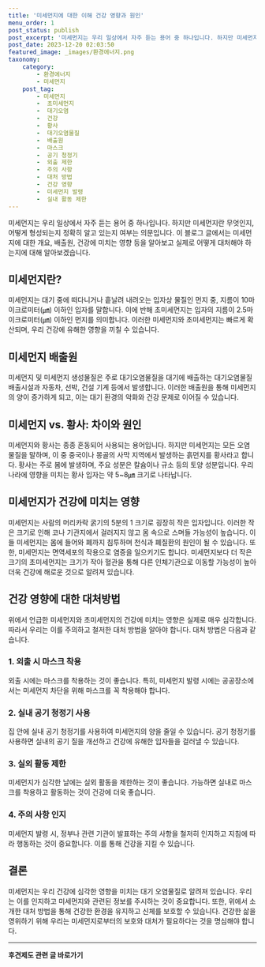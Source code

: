 ```yaml
---
title: '미세먼지에 대한 이해 건강 영향과 원인'
menu_order: 1
post_status: publish
post_excerpt: '미세먼지는 우리 일상에서 자주 듣는 용어 중 하나입니다. 하지만 미세먼지란 무엇인지, 어떻게 형성되는지 정확히 알고 있는지 여부는 의문입니다. 이 블로그 글에서는 미세먼지에 대한 개요, 배출원, 건강에 미치는 영향 등을 알아보고 실제로 어떻게 대처해야 하는지에 대해 알아보겠습니다.'
post_date: 2023-12-20 02:03:50
featured_image: _images/환경에너지.png
taxonomy:
    category:
        - 환경에너지
        - 미세먼지
    post_tag:
        - 미세먼지
        -  초미세먼지
        -  대기오염
        -  건강
        -  황사
        -  대기오염물질
        -  배출원
        -  마스크
        -  공기 청정기
        -  외출 제한
        -  주의 사항
        -  대처 방법
        -  건강 영향
        -  미세먼지 발령
        -  실내 활동 제한
---
```



미세먼지는 우리 일상에서 자주 듣는 용어 중 하나입니다. 하지만 미세먼지란 무엇인지, 어떻게 형성되는지 정확히 알고 있는지 여부는 의문입니다. 이 블로그 글에서는 미세먼지에 대한 개요, 배출원, 건강에 미치는 영향 등을 알아보고 실제로 어떻게 대처해야 하는지에 대해 알아보겠습니다.

## 미세먼지란?

미세먼지는 대기 중에 떠다니거나 흩날려 내려오는 입자상 물질인 먼지 중, 지름이 10마이크로미터(㎛) 이하인 입자를 말합니다. 이에 반해 초미세먼지는 입자의 지름이 2.5마이크로미터(㎛) 이하인 먼지를 의미합니다. 이러한 미세먼지와 초미세먼지는 빠르게 확산되며, 우리 건강에 유해한 영향을 끼칠 수 있습니다.

## 미세먼지 배출원

미세먼지 및 미세먼지 생성물질은 주로 대기오염물질을 대기에 배출하는 대기오염물질 배출시설과 자동차, 선박, 건설 기계 등에서 발생합니다. 이러한 배출원을 통해 미세먼지의 양이 증가하게 되고, 이는 대기 환경의 악화와 건강 문제로 이어질 수 있습니다.

## 미세먼지 vs. 황사: 차이와 원인

미세먼지와 황사는 종종 혼동되어 사용되는 용어입니다. 하지만 미세먼지는 모든 오염 물질을 말하며, 이 중 중국이나 몽골의 사막 지역에서 발생하는 흙먼지를 황사라고 합니다. 황사는 주로 봄에 발생하며, 주요 성분은 칼슘이나 규소 등의 토양 성분입니다. 우리나라에 영향을 미치는 황사 입자는 약 5~8㎛ 크기로 나타납니다.

## 미세먼지가 건강에 미치는 영향

미세먼지는 사람의 머리카락 굵기의 5분의 1 크기로 굉장히 작은 입자입니다. 이러한 작은 크기로 인해 코나 기관지에서 걸러지지 않고 몸 속으로 스며들 가능성이 높습니다. 이들 미세먼지는 몸에 들어와 폐까지 침투하며 천식과 폐질환의 원인이 될 수 있습니다. 또한, 미세먼지는 면역세포의 작용으로 염증을 일으키기도 합니다. 미세먼지보다 더 작은 크기의 초미세먼지는 크기가 작아 혈관을 통해 다른 인체기관으로 이동할 가능성이 높아 더욱 건강에 해로운 것으로 알려져 있습니다.

## 건강 영향에 대한 대처방법

위에서 언급한 미세먼지와 초미세먼지의 건강에 미치는 영향은 실제로 매우 심각합니다. 따라서 우리는 이를 주의하고 철저한 대처 방법을 알아야 합니다. 대처 방법은 다음과 같습니다.

### 1. 외출 시 마스크 착용
외출 시에는 마스크를 착용하는 것이 좋습니다. 특히, 미세먼지 발령 시에는 공공장소에서는 미세먼지 차단을 위해 마스크를 꼭 착용해야 합니다.

### 2. 실내 공기 청정기 사용
집 안에 실내 공기 청정기를 사용하여 미세먼지의 양을 줄일 수 있습니다. 공기 청정기를 사용하면 실내의 공기 질을 개선하고 건강에 유해한 입자들을 걸러낼 수 있습니다.

### 3. 실외 활동 제한
미세먼지가 심각한 날에는 실외 활동을 제한하는 것이 좋습니다. 가능하면 실내로 마스크를 착용하고 활동하는 것이 건강에 더욱 좋습니다.

### 4. 주의 사항 인지
미세먼지 발령 시, 정부나 관련 기관이 발표하는 주의 사항을 철저히 인지하고 지침에 따라 행동하는 것이 중요합니다. 이를 통해 건강을 지킬 수 있습니다.

## 결론

미세먼지는 우리 건강에 심각한 영향을 미치는 대기 오염물질로 알려져 있습니다. 우리는 이를 인지하고 미세먼지와 관련된 정보를 주시하는 것이 중요합니다. 또한, 위에서 소개한 대처 방법을 통해 건강한 환경을 유지하고 신체를 보호할 수 있습니다. 건강한 삶을 영위하기 위해 우리는 미세먼지로부터의 보호와 대처가 필요하다는 것을 명심해야 합니다.
<!-- wp:separator -->
<hr class="wp-block-separator has-alpha-channel-opacity"/>
<!-- /wp:separator -->

<!-- wp:group {"backgroundColor":"base","layout":{"type":"constrained"}} -->
<div class="wp-block-group has-base-background-color has-background"><!-- wp:paragraph {"align":"center","fontSize":"medium"} -->
<p class="has-text-align-center has-large-font-size"><strong>후견제도 관련 글 바로가기</strong></p>
<!-- /wp:paragraph -->


<!-- wp:latest-posts
{"categories":[{"id":1980,"count":19,"description":"","link":"https://uknowlaw.com/category/%ed%9b%84%ea%b2%ac%ec%a0%9c%eb%8f%84/","name":"후견제도","slug":"후견제도","taxonomy":"category","parent":0,"meta":[],"_links":{"self":[{"href":"https://uknowlaw.com/wp-json/wp/v2/categories/1980"}],"collection":[{"href":"https://uknowlaw.com/wp-json/wp/v2/categories"}],"about":[{"href":"https://uknowlaw.com/wp-json/wp/v2/taxonomies/category"}],"wp:post_type":[{"href":"https://uknowlaw.com/wp-json/wp/v2/posts?categories=1980"}],"curies":[{"name":"wp","href":"https://api.w.org/{rel}","templated":true}]}}],"postsToShow":100,"excerptLength":28,"postLayout":"grid","columns":2,"featuredImageAlign":"left","featuredImageSizeSlug":"large","fontSize":"small"} /--></div>
<!-- /wp:group -->
